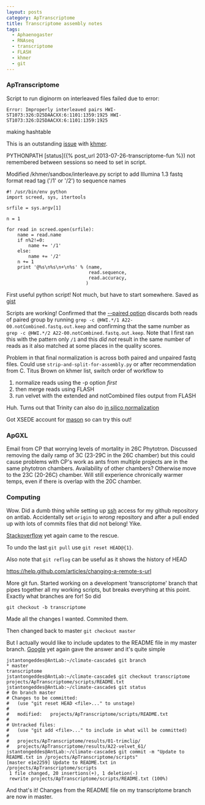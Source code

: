 ```yaml
---
layout: posts
category: ApTranscriptome
title: Transcriptome assembly notes
tags:
  - Aphaenogaster
  - RNAseq
  - transcriptome
  - FLASH
  - khmer
  - git
---
```


### ApTranscriptome

Script to run diginorm on interleaved files failed due to error:

    Error: Improperly interleaved pairs HWI-ST1073:326:D25DAACXX:6:1101:1359:1925 HWI-ST1073:326:D25DAACXX:6:1101:1359:1925
making hashtable

This is an outstanding [issue](https://github.com/ctb/khmer/issues/23) with [khmer](https://github.com/ctb/khmer/issues/20).

PYTHONPATH [status]({% post_url 2013-07-26-transcriptome-fun %}) not remembered between sessions so need to set in script. 

Modified /khmer/sandbox/interleave.py script to add Illumina 1.3 fastq format read tag ('/1' or '/2') to sequence names

	#! /usr/bin/env python
	import screed, sys, itertools

	srfile = sys.argv[1]

	n = 1

	for read in screed.open(srfile):
		name = read.name 
		if n%2!=0:
			name += '/1'
		else:
			name += '/2'
		n += 1
		print '@%s\n%s\n+\n%s' % (name,
		                          read.sequence,
		                          read.accuracy,
		                         )

First useful python script! Not much, but have to start somewhere. Saved as [gist](https://gist.github.com/johnstantongeddes/6113112)


Scripts are working! Confirmed that the [--paired option](http://lists.idyll.org/pipermail/khmer/2013-July/000123.html) discards both reads of paired group by running `grep -c @HWI.*/1 A22-00.notCombined.fastq.out.keep` and confirming that the same number as `grep -c @HWI.*/2 A22-00.notCombined.fastq.out.keep`. Note that I first ran this with the pattern only `/1` and this *did not* result in the same number of reads as it also matched at some places in the quality scores. 

Problem in that final normalization is across both paired and unpaired fastq files. Could use `strip-and-split-for-assembly.py` or after recommendation from C. Titus Brown on khmer list, switch order of workflow to 

1) normalize reads using the -p option *first*
2) then merge reads using FLASH
3) run velvet with the extended and notCombined files output from FLASH

Huh. Turns out that Trinity can also do [in silico normalization](http://trinityrnaseq.sourceforge.net/trinity_insilico_normalization.html)

Got XSEDE account for [mason]() so can try this out!


### ApGXL

Email from CP that worrying levels of mortality in 26C Phytotron. Discussed removing the daily ramp of 3C (23-29C in the 26C chamber) but this could cause problems with CP's work as ants from multiple projects are in the same phytotron chambers. Availability of other chambers? Otherwise move to the 23C (20-26C) chamber. Will still experience chronically warmer temps, even if there is overlap with the 20C chamber. 


### Computing

Wow. Did a dumb thing while setting up [ssh](https://help.github.com/articles/generating-ssh-keys) access for my github repository on antlab. Accidentally set `origin` to *wrong* repository and after a pull ended up with lots of commits files that did not belong! Yike. 

[Stackoverflow](http://stackoverflow.com/questions/5815448/how-to-just-undo-a-git-pull) yet again came to the rescue. 

To undo the last `git pull` use `git reset HEAD@{1}`. 

Also note that `git reflog` can be useful as it shows the history of HEAD

https://help.github.com/articles/changing-a-remote-s-url

More git fun. Started working on a development 'transcriptome' branch that pipes together all my working scripts, but breaks everything at this point. Exactly what branches are for! So did

    git checkout -b transcriptome

Made all the changes I wanted. Commited them.

Then changed back to master `git checkout master`

But I actually would like to include updates to the README file in my master branch. [Google](http://jasonrudolph.com/blog/2009/02/25/git-tip-how-to-merge-specific-files-from-another-branch/) yet again gave the answer and it's quite simple

    jstantongeddes@AntLab:~/climate-cascade$ git branch
    * master
    transcriptome
	jstantongeddes@AntLab:~/climate-cascade$ git checkout transcriptome projects/ApTranscriptome/scripts/README.txt
	jstantongeddes@AntLab:~/climate-cascade$ git status
	# On branch master
	# Changes to be committed:
	#   (use "git reset HEAD <file>..." to unstage)
	#
	#	modified:   projects/ApTranscriptome/scripts/README.txt
	#
	# Untracked files:
	#   (use "git add <file>..." to include in what will be committed)
	#
	#	projects/ApTranscriptome/results/01-trimclip/
	#	projects/ApTranscriptome/results/A22-velvet_61/
	jstantongeddes@AntLab:~/climate-cascade$ git commit -m "Update to README.txt in /projects/ApTranscriptome/scripts"
	[master e1e2259] Update to README.txt in /projects/ApTranscriptome/scripts
	 1 file changed, 20 insertions(+), 1 deletion(-)
	 rewrite projects/ApTranscriptome/scripts/README.txt (100%)

And that's it! Changes from the README file on my transcriptome branch are now in master.



